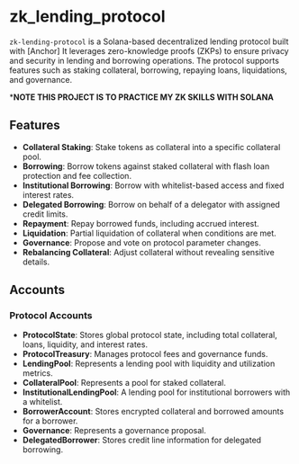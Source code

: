 # zk_lending_protocol


`zk-lending-protocol` is a Solana-based decentralized lending protocol built with [Anchor] It leverages zero-knowledge proofs (ZKPs) to ensure privacy and security in lending and borrowing operations. The protocol supports features such as staking collateral, borrowing, repaying loans, liquidations, and governance.

***NOTE THIS PROJECT IS TO PRACTICE MY ZK SKILLS WITH SOLANA**

## Features

- **Collateral Staking**: Stake tokens as collateral into a specific collateral pool.
- **Borrowing**: Borrow tokens against staked collateral with flash loan protection and fee collection.
- **Institutional Borrowing**: Borrow with whitelist-based access and fixed interest rates.
- **Delegated Borrowing**: Borrow on behalf of a delegator with assigned credit limits.
- **Repayment**: Repay borrowed funds, including accrued interest.
- **Liquidation**: Partial liquidation of collateral when conditions are met.
- **Governance**: Propose and vote on protocol parameter changes.
- **Rebalancing Collateral**: Adjust collateral without revealing sensitive details.

## Accounts

### Protocol Accounts

- **ProtocolState**: Stores global protocol state, including total collateral, loans, liquidity, and interest rates.
- **ProtocolTreasury**: Manages protocol fees and governance funds.
- **LendingPool**: Represents a lending pool with liquidity and utilization metrics.
- **CollateralPool**: Represents a pool for staked collateral.
- **InstitutionalLendingPool**: A lending pool for institutional borrowers with a whitelist.
- **BorrowerAccount**: Stores encrypted collateral and borrowed amounts for a borrower.
- **Governance**: Represents a governance proposal.
- **DelegatedBorrower**: Stores credit line information for delegated borrowing.

